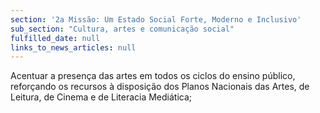 ```yaml
---
section: '2a Missão: Um Estado Social Forte, Moderno e Inclusivo'
sub_section: "Cultura, artes e comunicação social"
fulfilled_date: null
links_to_news_articles: null
---
```


Acentuar a presença das artes em todos os ciclos do ensino público, reforçando os recursos à disposição dos Planos Nacionais das Artes, de Leitura, de Cinema e de Literacia Mediática;